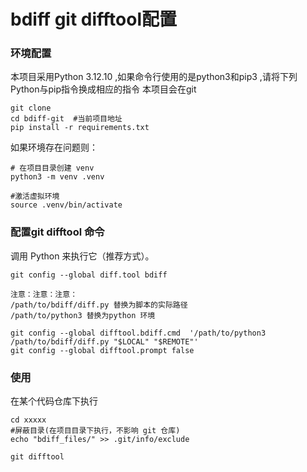 # bdiff git difftool配置
### 环境配置
本项目采用Python 3.12.10 ,如果命令行使用的是python3和pip3 ,请将下列Python与pip指令换成相应的指令
本项目会在git
```
git clone
cd bdiff-git  #当前项目地址
pip install -r requirements.txt
```

如果环境存在问题则：
```
# 在项目目录创建 venv
python3 -m venv .venv

#激活虚拟环境
source .venv/bin/activate

```

### 配置git difftool 命令
调用 Python 来执行它（推荐方式）。

```
git config --global diff.tool bdiff

注意：注意：注意：
/path/to/bdiff/diff.py 替换为脚本的实际路径
/path/to/python3 替换为python 环境

git config --global difftool.bdiff.cmd  '/path/to/python3 /path/to/bdiff/diff.py "$LOCAL" "$REMOTE"'
git config --global difftool.prompt false

```

### 使用
在某个代码仓库下执行

```
cd xxxxx 
#屏蔽目录(在项目目录下执行，不影响 git 仓库)
echo "bdiff_files/" >> .git/info/exclude  

git difftool 
```


